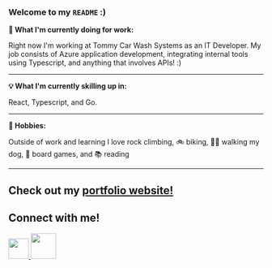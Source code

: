### Welcome to my `README` :)


**💼 What I'm currently doing for work:** 

Right now I'm working at Tommy Car Wash Systems as an IT Developer. My job consists of Azure application development, integrating internal tools using Typescript, and anything that involves APIs! :) 

---

**💡 What I'm currently skilling up in:** 

React, Typescript, and Go.

---

**🧗 Hobbies:** 

Outside of work and learning I love rock climbing, 🚲 biking, 🐕‍🦺 walking my dog, 🎲 board games, and 📚 reading 

---

## Check out my [portfolio website!](https://www.mitchellmudd.dev/)
<!--
## Tools that I have experience with
Order of Images:
React
Javascript
Typescript
HTML
CSS
Tailwind
Liquid
Jest
Git
Jira
Vite
Parcel
Postgres
<div align="left">
<p align="left">
  
<a href="https://beta.reactjs.org/" target="_blank"> <img src="https://www.vectorlogo.zone/logos/reactjs/reactjs-icon.svg" alt="React JS Logo" width="40" height="40"/></a>
  
<a href="https://developer.mozilla.org/en-US/docs/Web/JavaScript" target="_blank"> <img src="https://raw.githubusercontent.com/devicons/devicon/master/icons/javascript/javascript-original.svg" alt="javascript logo" width="40" height="40"/> </a>
    
<a href="https://www.typescriptlang.org/" target="_blank"> <img src="https://www.vectorlogo.zone/logos/typescriptlang/typescriptlang-icon.svg" width="40" height="40"> </a>
  
<a href="https://developer.mozilla.org/en-US/docs/Web/HTML" target="_blank"> <img src="https://raw.githubusercontent.com/devicons/devicon/master/icons/html5/html5-original-wordmark.svg" alt="html5 logo" width="40" height="40"/> </a>
 
<a href="https://www.w3schools.com/css/" target="_blank"> <img src="https://raw.githubusercontent.com/devicons/devicon/master/icons/css3/css3-original-wordmark.svg" alt="css3 logo" width="40" height="40"/></a>
  
<a href="https://tailwindcss.com/" target="_blank"> <img src="https://www.vectorlogo.zone/logos/tailwindcss/tailwindcss-icon.svg" alt="Tailwindcss logo" width="40" height="40"/></a>
    
<a href="https://shopify.github.io/liquid/" target="_blank"> <img src="https://external-content.duckduckgo.com/iu/?u=https%3A%2F%2Fprd-mp-images.azureedge.net%2F9dda7041-2870-4a96-bf1e-dd8342e86e7c%2Fzy%2Fd24ce982-a442-48d6-99ca-6cc19b7dba8e%2Fhimmlqlq%2Fliquid-markup.png&f=1&nofb=1" alt="Shopify liquid logo" width="40" height="40"/></a>
  
<a href="https://jestjs.io" target="_blank"> <img src="https://cdn.freebiesupply.com/logos/large/2x/jest-logo-png-transparent.png" alt="Jest Logo" width="40" height="40"/></a>
  
<a href="https://git-scm.com/" target="_blank"> <img src="https://www.vectorlogo.zone/logos/git-scm/git-scm-icon.svg" alt="Git logo" width="40" height="40"/></a>
  
<a href="https://www.atlassian.com/software/jira" target="_blank"> <img src="https://www.vectorlogo.zone/logos/atlassian_jira/atlassian_jira-icon.svg" alt="Jira logo" width="40" height="40"/></a>

<a href="https://vitejs.dev/" target="_blank"> <img src="https://vitejs.dev/logo.svg" alt="Vite logo" width="40" height="40"/></a>
  
a href="https://parceljs.org/" target="_blank"> <img src="https://www.vectorlogo.zone/logos/parceljs/parceljs-icon.svg" alt="Parcel Logo" width="40" height="40"/></a></p>
 
<a href="https://www.postgresql.org" target="_blank"> <img src="https://www.vectorlogo.zone/logos/postgresql/postgresql-icon.svg" alt="PostgreSQL Logo" width="40" height="40"/></a></p>
-->
  

  
  
   
  
  
  
 <!-- 
<a href="https://app.daily.dev/mitchelldirt">
         <img align="right" src="https://github.com/mitchelldirt/mitchelldirt/blob/main/devcard.svg" width="400" alt="Mitchell Mudd's Dev Card"/></a></div>

         -->
                                                                                                                             
                                                                    
## Connect with me! 
<!-- Twitter Icon -->
<p align="left">
  
  <!-- LinkedIn Icon -->
<a target="_blank" href="https://www.linkedin.com/in/mitchell-mudd-96baa7204/" text-decoration="none">
  <img src="https://www.vectorlogo.zone/logos/linkedin/linkedin-icon.svg" height="40" width="40">
</a>

<a target="_blank" href="https://bsky.app/profile/mitchelldirt.bsky.social">
  <img src="https://upload.wikimedia.org/wikipedia/commons/f/fc/Bluesky_butterfly-logo.svg" height="50" width="50">
</a>
  
</p>

<!--
**mitchelldirt/mitchelldirt** is a ✨ _special_ ✨ repository because its `README.md` (this file) appears on your GitHub profile.

Here are some ideas to get you started:

- 🔭 I’m currently working on ...
- 🌱 I’m currently learning ...
- 👯 I’m looking to collaborate on ...
- 🤔 I’m looking for help with ...
- 💬 Ask me about ...
- 📫 How to reach me: ...
- 😄 Pronouns: ...
- ⚡ Fun fact: ...
-->
